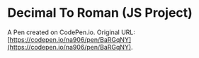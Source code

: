 # Decimal To Roman (JS Project)

A Pen created on CodePen.io. Original URL: [https://codepen.io/na906/pen/BaRGqNY](https://codepen.io/na906/pen/BaRGqNY).


